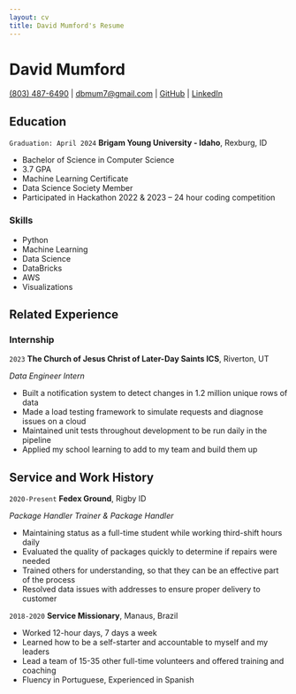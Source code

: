 ```yaml
---
layout: cv
title: David Mumford's Resume
---
```

# David Mumford


<div id="webaddress">
<a href="8034876490">(803) 487-6490</a>
| <a href="dbmum7@gmail.com">dbmum7@gmail.com</a>
| <a href="https://github.com/dbmum">GitHub</a>
| <a href="https://www.linkedin.com/in/david-mumford-7715b91b1/">LinkedIn</a>
</div>


## Education

`Graduation: April 2024`
__Brigam Young University - Idaho__, Rexburg, ID

* Bachelor of Science in Computer Science
* 3.7 GPA
* Machine Learning Certificate
* Data Science Society Member
* Participated in Hackathon 2022 & 2023 – 24 hour coding competition

### Skills

* Python
* Machine Learning
* Data Science
* DataBricks
* AWS
* Visualizations

## Related Experience

### Internship

`2023`
__The Church of Jesus Christ of Later-Day Saints ICS__, Riverton, UT

_Data Engineer Intern_
* Built a notification system to detect changes in 1.2 million unique rows of data 
* Made a load testing framework to simulate requests and diagnose issues on a cloud 
* Maintained unit tests throughout development to be run daily in the pipeline 
* Applied my school learning to add to my team and build them up  



## Service and Work History

`2020-Present`
__Fedex Ground__, Rigby ID

_Package Handler Trainer & Package Handler_

* Maintaining status as a full-time student while working third-shift hours daily
* Evaluated the quality of packages quickly to determine if repairs were needed
* Trained others for understanding, so that they can be an effective part of the process  
* Resolved data issues with addresses to ensure proper delivery to customer




`2018-2020`
__Service Missionary__, Manaus, Brazil

* Worked 12-hour days, 7 days a week
* Learned how to be a self-starter and accountable to myself and my leaders 
* Lead a team of 15-35 other full-time volunteers and offered training and coaching
* Fluency in Portuguese, Experienced in Spanish


<!-- ### Footer

Last updated: September 2023 -->


